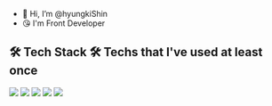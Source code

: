 - 👋 Hi, I’m @hyungkiShin
- 😘 I'm Front Developer


🛠 Tech Stack 🛠
Techs that I've used at least once </br>
---

 <img src="https://img.shields.io/badge/React-3766AB?style=flat-square&logo=React&logoColor=white" /> <img src="https://img.shields.io/badge/Vue-3766AB?style=flat-square&logo=Vue&logoColor=white" /> <img src="https://img.shields.io/badge/Nuxt-3766AB?style=flat-square&logo=Nuxt&logoColor=white" /> <img src="https://img.shields.io/badge/Java-3766AB?style=flat-square&logo=Java&logoColor=white" /> <img src="https://img.shields.io/badge/Jest-3766AB?style=flat-square&logo=Jest&logoColor=white" />
             
